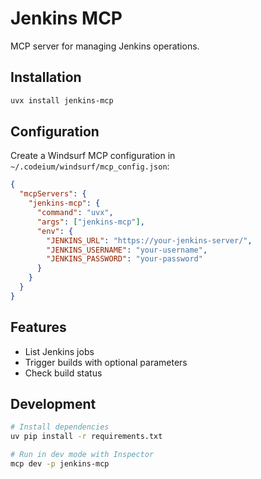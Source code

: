 # Jenkins MCP
MCP server for managing Jenkins operations.

## Installation
```bash
uvx install jenkins-mcp
```

## Configuration
Create a Windsurf MCP configuration in `~/.codeium/windsurf/mcp_config.json`:

```json
{
  "mcpServers": {
    "jenkins-mcp": {
      "command": "uvx",
      "args": ["jenkins-mcp"],
      "env": {
        "JENKINS_URL": "https://your-jenkins-server/",
        "JENKINS_USERNAME": "your-username",
        "JENKINS_PASSWORD": "your-password"
      }
    }
  }
}
```

## Features
- List Jenkins jobs
- Trigger builds with optional parameters
- Check build status

## Development
```bash
# Install dependencies
uv pip install -r requirements.txt

# Run in dev mode with Inspector
mcp dev -p jenkins-mcp